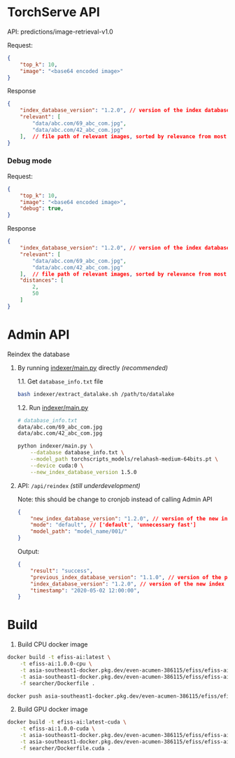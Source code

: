 # TorchServe API

API: predictions/image-retrieval-v1.0

Request:

```json
{
    "top_k": 10,
    "image": "<base64 encoded image>"
}
```

Response

```json
{
    "index_database_version": "1.2.0", // version of the index database
    "relevant": [
        "data/abc.com/69_abc_com.jpg",
        "data/abc.com/42_abc_com.jpg"
    ],  // file path of relevant images, sorted by relevance from most relevant to least relevant
}
```

### Debug mode

Request:

```json
{
    "top_k": 10,
    "image": "<base64 encoded image>",
    "debug": true,
}
```

Response

```json
{
    "index_database_version": "1.2.0", // version of the index database
    "relevant": [
        "data/abc.com/69_abc_com.jpg",
        "data/abc.com/42_abc_com.jpg"
    ],  // file path of relevant images, sorted by relevance from most relevant to least relevant
    "distances": [
        2,
        50
    ]
}
```

# Admin API

Reindex the database

1. By running [indexer/main.py](indexer/main.py) directly _(recommended)_

    1.1. Get `database_info.txt` file

    ```bash
    bash indexer/extract_datalake.sh /path/to/datalake
    ```

    1.2. Run [indexer/main.py](indexer/main.py)

    ```bash
    # database_info.txt
    data/abc.com/69_abc_com.jpg
    data/abc.com/42_abc_com.jpg

    python indexer/main.py \
        --database database_info.txt \
        --model_path torchscripts_models/relahash-medium-64bits.pt \
        --device cuda:0 \
        --new_index_database_version 1.5.0
    ```


2. API: `/api/reindex` _(still underdevelopment)_

    Note: this should be change to cronjob instead of calling Admin API

    ```json
    {
        "new_index_database_version": "1.2.0", // version of the new index database
        "mode": "default", // ['default', 'unnecessary fast']
        "model_path": "model_name/001/"
    }
    ```

    Output:

    ```json
    {
        "result": "success",
        "previous_index_database_version": "1.1.0", // version of the previous index database
        "index_database_version": "1.2.0", // version of the new index database
        "timestamp": "2020-05-02 12:00:00",
    }
    ```

# Build

1. Build CPU docker image

```bash
docker build -t efiss-ai:latest \
    -t efiss-ai:1.0.0-cpu \
    -t asia-southeast1-docker.pkg.dev/even-acumen-386115/efiss/efiss-ai:latest \
    -t asia-southeast1-docker.pkg.dev/even-acumen-386115/efiss/efiss-ai:1.0.0-cpu \
    -f searcher/Dockerfile .

docker push asia-southeast1-docker.pkg.dev/even-acumen-386115/efiss/efiss-ai:1.0.0-cpu
```

2. Build GPU docker image

```bash
docker build -t efiss-ai:latest-cuda \
    -t efiss-ai:1.0.0-cuda \
    -t asia-southeast1-docker.pkg.dev/even-acumen-386115/efiss/efiss-ai:latest-cuda \
    -t asia-southeast1-docker.pkg.dev/even-acumen-386115/efiss/efiss-ai:1.0.0-cuda \
    -f searcher/Dockerfile.cuda .
```
